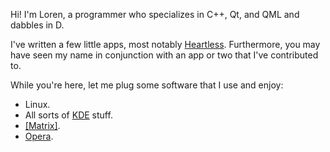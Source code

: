 Hi! I'm Loren, a programmer who specializes in C++, Qt, and QML and dabbles in D.

I've written a few little apps, most notably [Heartless](https://github.com/LorenDB/Heartless). Furthermore, you may have seen my name in conjunction with an app or two that I've contributed to.

While you're here, let me plug some software that I use and enjoy:

- Linux.
- All sorts of [KDE](https://kde.org) stuff.
- [[Matrix]](https://matrix.org).
- [Opera](https://opera.com).
